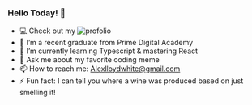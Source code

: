 ### Hello Today! 👋 

- 💻 Check out my ![profolio](https://www.alexlloydwhite.com)
- 🔭 I’m a recent graduate from Prime Digital Academy
- 🌱 I’m currently learning Typescript & mastering React
- 💬 Ask me about my favorite coding meme
- 📫 How to reach me: Alexlloydwhite@gmail.com
- ⚡ Fun fact: I can tell you where a wine was produced based on just smelling it!
